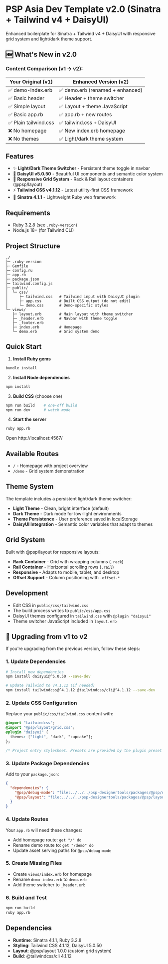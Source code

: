 # PSP Asia Dev Template v2.0 (Sinatra + Tailwind v4 + DaisyUI)

Enhanced boilerplate for Sinatra + Tailwind v4 + DaisyUI with responsive grid system and light/dark theme support.

## 🆕 What's New in v2.0

### Content Comparison (v1 → v2):

| **Your Original (v1)** | **Enhanced Version (v2)** |
|-------------------------|----------------------------|
| ✅ demo-index.erb | ✅ demo.erb (renamed + enhanced) |
| ✅ Basic header | ✅ Header + theme switcher |
| ✅ Simple layout | ✅ Layout + theme JavaScript |
| ✅ Basic app.rb | ✅ app.rb + new routes |
| ✅ Plain tailwind.css | ✅ tailwind.css + DaisyUI |
| ❌ No homepage | ✅ New index.erb homepage |
| ❌ No themes | ✅ Light/dark theme system |

## Features
- ✨ **Light/Dark Theme Switcher** - Persistent theme toggle in navbar
- 🎨 **DaisyUI v5.0.50** - Beautiful UI components and semantic color system
- 📱 **Responsive Grid System** - Rack & Rail layout containers (@psp/layout)
- ⚡ **Tailwind CSS v4.1.12** - Latest utility-first CSS framework
- 🚀 **Sinatra 4.1.1** - Lightweight Ruby web framework

## Requirements
- Ruby 3.2.8 (see `.ruby-version`)
- Node.js 18+ (for Tailwind CLI)

## Project Structure
```
./
├─ .ruby-version
├─ Gemfile
├─ config.ru
├─ app.rb
├─ package.json
├─ tailwind.config.js
├─ public/
│  └─ css/
│     ├─ tailwind.css   # Tailwind input with DaisyUI plugin
│     ├─ app.css        # Built CSS output (do not edit)
│     └─ demo.css       # Demo-specific styles
└─ views/
   ├─ layout.erb        # Main layout with theme switcher
   ├─ _header.erb       # Navbar with theme toggle
   ├─ _footer.erb
   ├─ index.erb         # Homepage
   └─ demo.erb          # Grid system demo
```

## Quick Start

1) **Install Ruby gems**
```bash
bundle install
```

2) **Install Node dependencies**
```bash
npm install
```

3) **Build CSS** (choose one)
```bash
npm run build    # one-off build
npm run dev      # watch mode
```

4) **Start the server**
```bash
ruby app.rb
```

Open http://localhost:4567/

## Available Routes
- `/` - Homepage with project overview
- `/demo` - Grid system demonstration

## Theme System
The template includes a persistent light/dark theme switcher:
- **Light Theme** - Clean, bright interface (default)
- **Dark Theme** - Dark mode for low-light environments
- **Theme Persistence** - User preference saved in localStorage
- **DaisyUI Integration** - Semantic color variables that adapt to themes

## Grid System
Built with @psp/layout for responsive layouts:
- **Rack Container** - Grid with wrapping columns (`.rack`)
- **Rail Container** - Horizontal scrolling rows (`.rail`)
- **Responsive** - Adapts to mobile, tablet, and desktop
- **Offset Support** - Column positioning with `.offset-*`

## Development
- Edit CSS in `public/css/tailwind.css`
- The build process writes to `public/css/app.css`
- DaisyUI themes configured in `tailwind.css` with `@plugin "daisyui"`
- Theme switcher JavaScript included in `layout.erb`

## 🔄 Upgrading from v1 to v2

If you're upgrading from the previous version, follow these steps:

### 1. **Update Dependencies**
```bash
# Install new dependencies
npm install daisyui@^5.0.50 --save-dev

# Update Tailwind to v4.1.12 (if needed)
npm install tailwindcss@^4.1.12 @tailwindcss/cli@^4.1.12 --save-dev
```

### 2. **Update CSS Configuration**
Replace your `public/css/tailwind.css` content with:
```css
@import "tailwindcss";
@import "@psp/layout/grid.css";
@plugin "daisyui" {
  themes: ["light", "dark", "cupcake"];
};

/* Project entry stylesheet. Presets are provided by the plugin preset import above. */
```

### 3. **Update Package Dependencies** 
Add to your `package.json`:
```json
{
  "dependencies": {
    "@psp/debug-mode": "file:../../../psp-designertools/packages/@psp/debug-mode",
    "@psp/layout": "file:../../../psp-designertools/packages/@psp/layout"
  }
}
```

### 4. **Update Routes**
Your `app.rb` will need these changes:
- Add homepage route: `get "/" do`
- Rename demo route to: `get "/demo" do`
- Update asset serving paths for `@psp/debug-mode`

### 5. **Create Missing Files**
- Create `views/index.erb` for homepage
- Rename `demo-index.erb` to `demo.erb`
- Add theme switcher to `_header.erb`

### 6. **Build and Test**
```bash
npm run build
ruby app.rb
```

## Dependencies
- **Runtime**: Sinatra 4.1.1, Ruby 3.2.8
- **Styling**: Tailwind CSS 4.1.12, DaisyUI 5.0.50
- **Layout**: @psp/layout 1.0.0 (custom grid system)
- **Build**: @tailwindcss/cli 4.1.12
